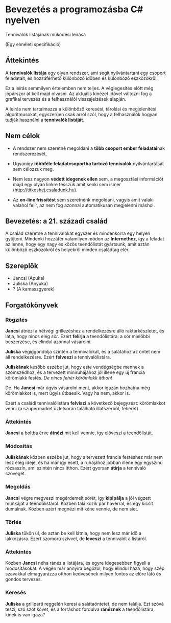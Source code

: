 # Bevezetés a programozásba C# nyelven
Tennivalók listájának működési leírása

(Egy elméleti specifikáció)

## Áttekintés

A **tennivalók listája** egy olyan rendszer, ami segít nyilvántartani egy csoport feladatait, és hozzáférhető különböző időben és különböző eszközökről.

Ez a leírás semmilyen értelemben nem teljes. A véglegesítés előtt még jópárszor át kell majd olvasni.
Az aktuális kinézet idővel változni fog a grafikai tervezés és a felhasználói visszajelzések alapján.

A leírás nem tartalmazza a különböző keresési, tárolási és megjelenítési algoritmusokat, egyszerűen csak arról szól, hogy a felhasználók hogyan tudják használni a **tennivalók listáját**.

## Nem célok
- A rendszer nem szeretné megoldani a **több csoport ember feladatai**nak rendszerezését, 

- Ugyanígy **többféle feladatcsoportba tartozó tennivalók** nyilvántartását sem célozzuk meg. 

- Nem lesz nagyon **védett idegenek ellen** sem, a megosztási információt majd egy olyan linkre tesszük amit senki sem ismer (http://titkoshej.csaladunk.hu).

- Az **on-line frissítést** sem szeretnénk megoldani, vagyis amit valaki valahol felír, az nem fog azonnal automatikusan megjelenni máshol.

## Bevezetés: a 21. századi család
A család szeretné a tennivalókat egyszer és mindenkorra egy helyen gyűjteni. Mindenki hozzáfér valamilyen módon az **Internethez**, így a feladat az lenne, hogy egy nagy és közös teendőlistát gyártsunk, amit aztán különböző eszközökről és helyekről minden családtag elér.

## Szereplők

- Jancsi (Apuka)
- Juliska (Anyuka)
- ? (A kamaszgyerek)

## Forgatókönyvek
### Rögzítés
**Jancsi** átnézi a hétvégi grillezéshez a rendelkezésre álló raktárkészletet, és látja, hogy nincs elég *sör*. Ezért __**felírja**__ a teendőlistára: a sör mielőbbi beszerzése, és elindul azonnal vásárolni. 

**Juliska** végiggondolja szintén a tennivalókat, és a salátához az öntet nem áll rendelkezésre. Ezért __**felveszi**__ a tennivalólistára.

**Juliskának** később eszébe jut, hogy este vendégségbe mennek a szomszédhoz, és a tervezett miniruhájához jól illene egy új francia körömlakk festés. *De nincs fehér körömlakk itthon!*

De. Ha **Jancsi** már úgyis vásárolni ment, akkor igazán hozhatna még körömlakkot is, mert úgyis útbaesik. Vagy ha nem, akkor is. 

Ezért a családi tennivalólistára __**felviszi**__ a következő bejegyzést: körömlakkot venni (a szupermarket üzletsorán található illatszerből, fehéret).

### Áttekintés
**Jancsi** a boltba érve __**átnézi**__ mit kell vennie, így előveszi a teendőlistát.

### Módosítás
**Juliskának** közben eszébe jut, hogy a tervezett francia festéshez már nem lesz elég ideje, és ha már így esett, a ruhájához jobban illene egy egyszínű rózsaszín, ami szintén nincs itthon. Ezért gyorsan __**átírja**__ a tennivaló szövegét.

### Megoldás
**Jancsi** végre megveszi megérdemelt sörét, így __**kipipálja**__ a jól végzett munkáját a teendőlistáról. Közben találkozik pár haverral, és egy kicsit dumálnak. Közben azért megnézi mit kéne vennie, de nem siet.

### Törlés
**Juliska** tűkön ül, de aztán be kell látnia, hogy nem lesz már idő a lakkozásra. Ezért szomorú szívvel, de __**leveszi**__ a tennivalót a listáról.

### Áttekintés
Közben **Jancsi** néha ránéz a listájára, és egyre idegesebben figyeli a módosításokat. A végén már annyira begőzöl, hogy elindul haza, hogy szép szavakkal elmagyarázza otthon kedvesének milyen fontos az előre látó és gondos tervezés.

### Keresés
**Juliska** a grillparti reggelén keresi a salátaöntetet, de nem találja. Ezt szóvá teszi, szó szót követ, és a forráshoz fordulva __**ránéznek**__ a teendőlistára, kinek is van igaza?
